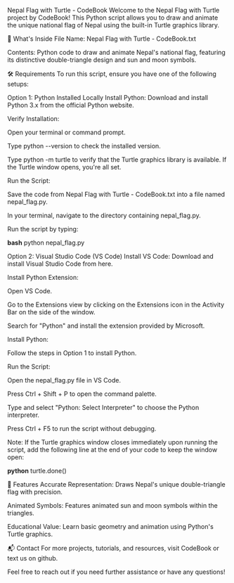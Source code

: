  Nepal Flag with Turtle - CodeBook
Welcome to the Nepal Flag with Turtle project by CodeBook! This Python script allows you to draw and animate the unique national flag of Nepal using the built-in Turtle graphics library.


🧾 What's Inside
File Name: Nepal Flag with Turtle - CodeBook.txt


Contents: Python code to draw and animate Nepal's national flag, featuring its distinctive double-triangle design and sun and moon symbols.


🛠️ Requirements
To run this script, ensure you have one of the following setups:


Option 1: Python Installed Locally
Install Python: Download and install Python 3.x from the official Python website.

Verify Installation:

Open your terminal or command prompt.

Type python --version to check the installed version.

Type python -m turtle to verify that the Turtle graphics library is available. If the Turtle window opens, you're all set.

Run the Script:

Save the code from Nepal Flag with Turtle - CodeBook.txt into a file named nepal_flag.py.

In your terminal, navigate to the directory containing nepal_flag.py.

Run the script by typing:

**bash**
python nepal_flag.py



Option 2: Visual Studio Code (VS Code)
Install VS Code: Download and install Visual Studio Code from here.

Install Python Extension:

Open VS Code.

Go to the Extensions view by clicking on the Extensions icon in the Activity Bar on the side of the window.

Search for "Python" and install the extension provided by Microsoft.

Install Python:

Follow the steps in Option 1 to install Python.

Run the Script:

Open the nepal_flag.py file in VS Code.

Press Ctrl + Shift + P to open the command palette.

Type and select "Python: Select Interpreter" to choose the Python interpreter.

Press Ctrl + F5 to run the script without debugging.

Note: If the Turtle graphics window closes immediately upon running the script, add the following line at the end of your code to keep the window open:

**python**
turtle.done()




🎯 Features
Accurate Representation: Draws Nepal's unique double-triangle flag with precision.

Animated Symbols: Features animated sun and moon symbols within the triangles.

Educational Value: Learn basic geometry and animation using Python's Turtle graphics.



📬 Contact
For more projects, tutorials, and resources, visit CodeBook or text us on github.

Feel free to reach out if you need further assistance or have any questions!
